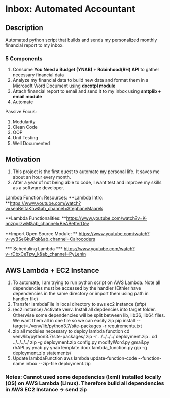 # Inbox: Automated Accountant

## Description
Automated python script that builds and sends my personalized monthly financial report to my inbox. 


### 5 Components
1) Consume **You Need a Budget (YNAB) + Robinhood(RH) API** to gather necessary financial data
2) Analyze my financial data to build new data and format them in a Microsoft Word Document using **docxtpl module**
3) Attach financial report to email and send it to my inbox using **smtplib + email module**
4) Automate



Passive Focus:
1) Modularity
2) Clean Code
3) OOP
4) Unit Testing
5) Well Documented



## Motivation
1) This project is the first quest to automate my personal life. It saves me about an hour every month.
2) After a year of not being able to code, I want test and improve my skills as a software developer. 


Lambda Function:
Resources:
**Lambda Intro: **https://www.youtube.com/watch?v=seaBeltaKhw&ab_channel=StephaneMaarek

**Lambda Functionalities: **https://www.youtube.com/watch?v=K-nnzpgrzwM&ab_channel=BeABetterDev

**Import Open Source Module: ** https://www.youtube.com/watch?v=yyBSeGkuPqk&ab_channel=Cairocoders

*** Scheduling Lambda *** https://www.youtube.com/watch?v=rDbxCeTzw_k&ab_channel=PyLenin


## AWS Lambda + EC2 Instance
1) To automate, I am trying to run python script on AWS Lambda. Note all dependencies must be accessed by the handler (Eithier have dependencies in the same directory or import them using path in handler file)
2) Transfer lambdaFile in local directory to aws ec2 instance (sftp)
3) (ec2 instance) Activate venv. Install all depdencies into target folder. Otherwise some dependencies will be split between lib, lib36, lib64 files. We want them all in one file so we can easily zip
pip install --target=./venv/lib/python3.7/site-packages -r requirements.txt 
4) zip all modules necessary to deploy lambda function
cd venv/lib/python3.7/site-packages/
zip -r ../../../../ deployment.zip .
cd ../../../../
zip -g deployment.zip config.py modifyWord.py gmail.py rhAPI.py ynab.py ynabTemplate.docx lambda_function.py
gip -g deployment.zip statements/
5) Update lambdaFunction
aws lambda update-function-code --function-name inbox --zip-file deployment.zip



### Notes: Cannot used some depedencies (lxml) installed locally (OS) on AWS Lambda (Linux). Therefore build all dependencies in AWS EC2 Instance -> send zip


